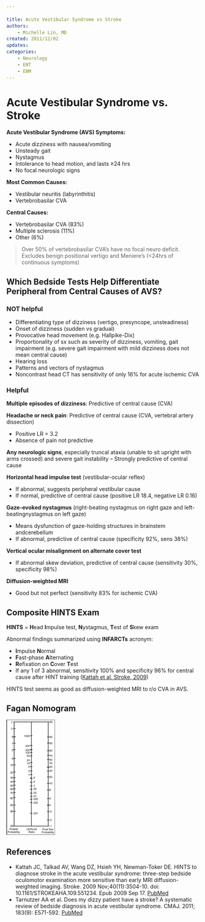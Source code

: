 ```yaml
---

title: Acute Vestibular Syndrome vs Stroke
authors:
    - Michelle Lin, MD
created: 2011/12/02
updates:
categories:
    - Neurology
    - ENT
    - EBM
---
```


# Acute Vestibular Syndrome vs. Stroke

**Acute Vestibular Syndrome (AVS) Symptoms:**

- Acute dizziness with nausea/vomiting
- Unsteady gait
- Nystagmus
- Intolerance to head motion, and lasts &ge;24 hrs
- No focal neurologic signs

**Most Common Causes:**

- Vestibular neuritis (labyrinthitis)
- Vertebrobasilar CVA 

**Central Causes:**

- Vertebrobasilar CVA (83%)
- Multiple sclerosis (11%)
- Other (6%) 

> Over 50% of vertebrobasilar CVA’s have no focal neuro deficit.
> Excludes benign positional vertigo and Meniere’s (&lt;24hrs of continuous symptoms)

## Which Bedside Tests Help Differentiate Peripheral from Central Causes of AVS? 

### NOT helpful

- Differentiating type of dizziness (vertigo, presyncope, unsteadiness)
- Onset of dizziness (sudden vs gradual)
- Provocative head movement (e.g. Hallpike-Dix)
- Proportionality of sx such as severity of dizziness, vomiting, gait impairment (e.g. severe gait impairment with mild dizziness does not mean central cause)
- Hearing loss
- Patterns and vectors of nystagmus
- Noncontrast head CT has sensitivity of only 16% for acute ischemic CVA

### Helpful

**Multiple episodes of dizziness**: Predictive of central cause (CVA)

**Headache or neck pain**: Predictive of central cause (CVA, vertebral artery dissection)

- Positive LR = 3.2
- Absence of pain not predictive

**Any neurologic signs**, especially truncal ataxia (unable to sit upright with arms crossed) and severe gait instability 
– Strongly predictive of central cause

**Horizontal head impulse test** (vestibular-ocular reflex)

- If abnormal, suggests peripheral vestibular cause
- If normal, predictive of central cause (positive LR 18.4, negative LR 0.16)

**Gaze-evoked nystagmus** (right-beating nystagmus on right gaze and left-beatingnystagmus on left gaze)

- Means dysfunction of gaze-holding structures in brainstem andcerebellum
- If abnormal, predictive of central cause (specificity 92%, sens 38%) 

**Vertical ocular misalignment on alternate cover test**

- If abnormal skew deviation, predictive of central cause (sensitivity 30%, specificity 98%)

**Diffusion-weighted MRI**

- Good but not perfect (sensitivity 83% for ischemic CVA)

## Composite HINTS Exam

**HINTS** = **H**ead **I**mpulse test, **N**ystagmus, **T**est of **S**kew exam

Abnormal findings summarized using **INFARCTs** acronym:

- **I**mpulse **N**ormal 
- **F**ast-phase **A**lternating 
- **R**efixation on **C**over **T**est 
- If any 1 of 3 abnormal, sensitivity 100% and specificity 96% for central cause after HINT training ([Kattah et al. Stroke, 2009](https://www.ncbi.nlm.nih.gov/pubmed/?term=19762709))

HINTS test seems as good as diffusion-weighted MRI to r/o CVA in AVS. 

## Fagan Nomogram

![Fagan nomogram](image-1.png) 

## References

- Kattah JC, Talkad AV, Wang DZ, Hsieh YH, Newman-Toker DE. HINTS to diagnose stroke in the acute vestibular syndrome: three-step bedside oculomotor examination more sensitive than early MRI diffusion-weighted imaging. Stroke. 2009 Nov;40(11):3504-10. doi: 10.1161/STROKEAHA.109.551234. Epub 2009 Sep 17. [PubMed](https://www.ncbi.nlm.nih.gov/pubmed/?term=19762709)
- Tarnutzer AA et al. Does my dizzy patient have a stroke? A systematic review of bedside diagnosis in acute vestibular syndrome. CMAJ. 2011; 183(9): E571-592. [PubMed](https://www.ncbi.nlm.nih.gov/pubmed/?term=21576300)
